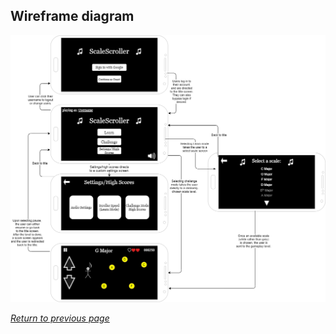 ## Wireframe diagram

[![ScaleScroller Wireframe](img/wireframe.png)](pdf/wireframe.pdf)

[*Return to previous page*](index.md)
